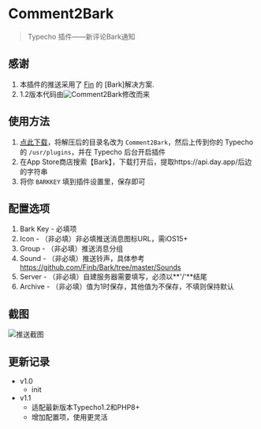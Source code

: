 # Comment2Bark

> Typecho 插件——新评论Bark通知 

## 感谢
1. 本插件的推送采用了 [Fin](https://github.com/Finb/Bark) 的 [Bark]解决方案.
2. 1.2版本代码由![Comment2Bark](https://github.com/JDYuuki/Comment2Bark)修改而来

## 使用方法

 1. [点此下载](https://github.com/Colaink/Comment2Bark/archive/master.zip)，将解压后的目录名改为 `Comment2Bark`，然后上传到你的 Typecho 的 `/usr/plugins`，并在 Typecho 后台开启插件
 2. 在App Store商店搜索【Bark】，下载打开后，提取https://api.day.app/后边的字符串
 3. 将你 `BARKKEY` 填到插件设置里，保存即可

## 配置选项
1. Bark Key - 必填项
2. Icon - （非必填）非必填推送消息图标URL，需iOS15+
3. Group - （非必填）推送消息分组
4. Sound - （非必填）推送铃声，具体参考 https://github.com/Finb/Bark/tree/master/Sounds
5. Server - （非必填）自建服务器需要填写，必须以**'/'**结尾
6. Archive - （非必填）值为1时保存，其他值为不保存，不填则保持默认


## 截图

![推送截图](pic.PNG)

## 更新记录
 - v1.0
   - init
 - v1.1
   - 适配最新版本Typecho1.2和PHP8+
   - 增加配置项，使用更灵活

